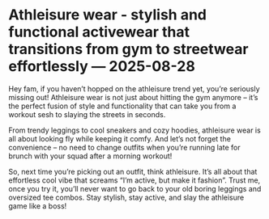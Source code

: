 # Athleisure wear - stylish and functional activewear that transitions from gym to streetwear effortlessly — 2025-08-28

Hey fam, if you haven’t hopped on the athleisure trend yet, you’re seriously missing out! Athleisure wear is not just about hitting the gym anymore – it’s the perfect fusion of style and functionality that can take you from a workout sesh to slaying the streets in seconds. 

From trendy leggings to cool sneakers and cozy hoodies, athleisure wear is all about looking fly while keeping it comfy. And let’s not forget the convenience – no need to change outfits when you’re running late for brunch with your squad after a morning workout!

So, next time you’re picking out an outfit, think athleisure. It’s all about that effortless cool vibe that screams “I’m active, but make it fashion”. Trust me, once you try it, you’ll never want to go back to your old boring leggings and oversized tee combos. Stay stylish, stay active, and slay the athleisure game like a boss! 